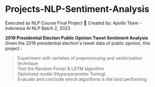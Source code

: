 # Projects-NLP-Sentiment-Analysis
Executed as NLP Course Final Project
📁 Created by: Apollo Team - Indonesia AI NLP Batch 2, 2023

**2019 Presidential Election Public Opinion Tweet Sentiment Analysis** </br>
Given the 2019 presidential election's tweet data of public opinion, this project : </br>
>  Experiment with varieties of preprocessing and vectorization technique </br>
>  Test the Random Forest & LSTM algorithm </br>
>  Optimized model (Hyperparameter Tuning) </br>
>  Evaluate and conclude which algorithms is the best performing </br>
